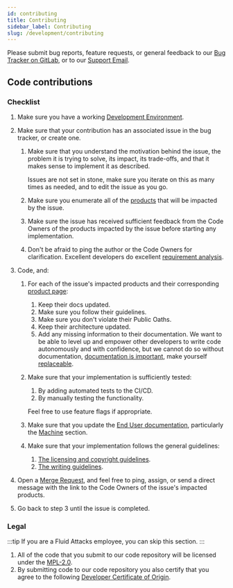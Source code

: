 ```yaml
---
id: contributing
title: Contributing
sidebar_label: Contributing
slug: /development/contributing
---
```


Please submit bug reports,
feature requests,
or general feedback to our [Bug Tracker on GitLab](https://gitlab.com/fluidattacks/universe/-/issues),
or to our [Support Email](mailto:help@fluidattacks.com).

## Code contributions

### Checklist

1. Make sure you have a working [Development Environment](/development/setup/environment).

1. Make sure that your contribution has an associated issue in the bug tracker,
   or create one.

   1. Make sure that you understand the motivation behind the issue,
      the problem it is trying to solve,
      its impact, its trade-offs,
      and that it makes sense to implement it as described.

      Issues are not set in stone,
      make sure you iterate on this as many times as needed,
      and to edit the issue as you go.

   1. Make sure you enumerate all of the [products](/development/products)
      that will be impacted by the issue.

   1. Make sure the issue has received sufficient feedback from the Code Owners
      of the products impacted by the issue
      before starting any implementation.

   1. Don't be afraid to ping the author or the Code Owners for clarification.
      Excellent developers do excellent
      [requirement analysis](https://en.wikipedia.org/wiki/Requirements_analysis).

1. Code, and:

   1. For each of the issue's impacted products
      and their corresponding [product page](/development/products):

      1. Keep their docs updated.
      1. Make sure you follow their guidelines.
      1. Make sure you don't violate their Public Oaths.
      1. Keep their architecture updated.
      1. Add any missing information to their documentation.
         We want to be able to level up and empower other developers
         to write code autonomously and with confidence,
         but we cannot do so without documentation,
         [documentation is important](https://dilbert.com/strip/2007-11-26),
         make yourself [replaceable](https://betterprogramming.pub/programmers-make-yourself-replaceable-1b08a94bf5).

   1. Make sure that your implementation is sufficiently tested:

      1. By adding automated tests to the CI/CD.
      1. By manually testing the functionality.

      Feel free to use feature flags if appropriate.

   1. Make sure that you update the [End User documentation](/),
      particularly the [Machine](/machine/web/arm) section.

   1. Make sure that your implementation follows the general guidelines:

      1. [The licensing and copyright guidelines](/development/licensing-and-copyright).
      1. [The writing guidelines](/development/writing).

1. Open a [Merge Request](https://gitlab.com/fluidattacks/universe/-/merge_requests),
   and feel free to ping,
   assign,
   or send a direct message with the link
   to the Code Owners of the issue's impacted products.

1. Go back to step 3 until the issue is completed.

### Legal

:::tip
If you are a Fluid Attacks employee, you can skip this section.
:::

1. All of the code that you submit to our code repository
   will be licensed under the [MPL-2.0](https://www.mozilla.org/en-US/MPL/2.0/).
1. By submitting code to our code repository
   you also certify that you agree to the following
   [Developer Certificate of Origin](https://developercertificate.org/).
